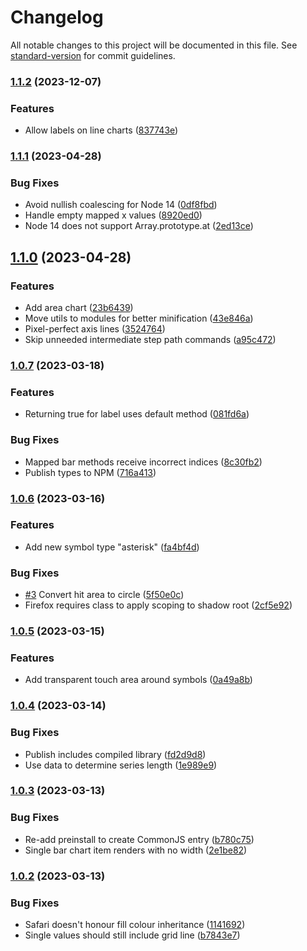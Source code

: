 # Changelog

All notable changes to this project will be documented in this file. See [standard-version](https://github.com/conventional-changelog/standard-version) for commit guidelines.

### [1.1.2](https://github.com/stephenhutchings/shown/compare/v1.1.1...v1.1.2) (2023-12-07)


### Features

* Allow labels on line charts ([837743e](https://github.com/stephenhutchings/shown/commit/837743e804b8830c9b0b71712ed0a0b4e24ded0b))

### [1.1.1](https://github.com/stephenhutchings/shown/compare/v1.1.0...v1.1.1) (2023-04-28)


### Bug Fixes

* Avoid nullish coalescing for Node 14 ([0df8fbd](https://github.com/stephenhutchings/shown/commit/0df8fbd7ef9a40077c729123f131cdc0e0b89581))
* Handle empty mapped x values ([8920ed0](https://github.com/stephenhutchings/shown/commit/8920ed0feb92841e3e5b32d5f41e27bb76940853))
* Node 14 does not support Array.prototype.at ([2ed13ce](https://github.com/stephenhutchings/shown/commit/2ed13ce29da5f9074f988e08a1e2b7cbe317d497))

## [1.1.0](https://github.com/stephenhutchings/shown/compare/v1.0.7...v1.1.0) (2023-04-28)


### Features

* Add area chart ([23b6439](https://github.com/stephenhutchings/shown/commit/23b64394a604a09a783832fc1377e683c977358d))
* Move utils to modules for better minification ([43e846a](https://github.com/stephenhutchings/shown/commit/43e846a110bb8592b73b3eb7faefb9a185d1a5df))
* Pixel-perfect axis lines ([3524764](https://github.com/stephenhutchings/shown/commit/35247646f76a0b2672ac1f5a472bb6a4abb7f8b4))
* Skip unneeded intermediate step path commands ([a95c472](https://github.com/stephenhutchings/shown/commit/a95c4720361b3e167832e4dd035849310eb8d715))

### [1.0.7](https://github.com/stephenhutchings/shown/compare/v1.0.6...v1.0.7) (2023-03-18)


### Features

* Returning true for label uses default method ([081fd6a](https://github.com/stephenhutchings/shown/commit/081fd6ae189886022f10ab4890186eb1a6cd9907))


### Bug Fixes

* Mapped bar methods receive incorrect indices ([8c30fb2](https://github.com/stephenhutchings/shown/commit/8c30fb2a5430c30901169cc8e86cddef4c7a7684))
* Publish types to NPM ([716a413](https://github.com/stephenhutchings/shown/commit/716a41337e98bc4915acc59b8356279896135741))

### [1.0.6](https://github.com/stephenhutchings/shown/compare/v1.0.5...v1.0.6) (2023-03-16)


### Features

* Add new symbol type "asterisk" ([fa4bf4d](https://github.com/stephenhutchings/shown/commit/fa4bf4de90e95cd71d377bcd20c55a60246077e8))


### Bug Fixes

* [#3](https://github.com/stephenhutchings/shown/issues/3) Convert hit area to circle ([5f50e0c](https://github.com/stephenhutchings/shown/commit/5f50e0c45e3fa0f37bbd7bf5a25af248b4c6e8c1))
* Firefox requires class to apply scoping to shadow root ([2cf5e92](https://github.com/stephenhutchings/shown/commit/2cf5e9265f8361bdee1b97d75fc2702dfa1407e8))

### [1.0.5](https://github.com/stephenhutchings/shown/compare/v1.0.4...v1.0.5) (2023-03-15)


### Features

* Add transparent touch area around symbols ([0a49a8b](https://github.com/stephenhutchings/shown/commit/0a49a8b0691ecfe59ecc2b7f05b14dfbfefbd1f7))

### [1.0.4](https://github.com/stephenhutchings/shown/compare/v1.0.3...v1.0.4) (2023-03-14)


### Bug Fixes

* Publish includes compiled library ([fd2d9d8](https://github.com/stephenhutchings/shown/commit/fd2d9d892461d9c779c0f6e7c7068298e2f8bb6a))
* Use data to determine series length ([1e989e9](https://github.com/stephenhutchings/shown/commit/1e989e9e38770d1a4e6278667bfbe992730d5759))

### [1.0.3](https://github.com/stephenhutchings/shown/compare/v1.0.2...v1.0.3) (2023-03-13)


### Bug Fixes

* Re-add preinstall to create CommonJS entry ([b780c75](https://github.com/stephenhutchings/shown/commit/b780c75b82cc1541b71749855b269b2888b0fa8d))
* Single bar chart item renders with no width ([2e1be82](https://github.com/stephenhutchings/shown/commit/2e1be821441e6b207d84aeab2cae18b435854540))

### [1.0.2](https://github.com/stephenhutchings/shown/compare/v1.0.1...v1.0.2) (2023-03-13)


### Bug Fixes

* Safari doesn't honour fill colour inheritance ([1141692](https://github.com/stephenhutchings/shown/commit/11416922e18f3438a3049b74ce8dd5df15d188f7))
* Single values should still include grid line ([b7843e7](https://github.com/stephenhutchings/shown/commit/b7843e7739e07e5f020c52774c929c6a5a050e2c))

